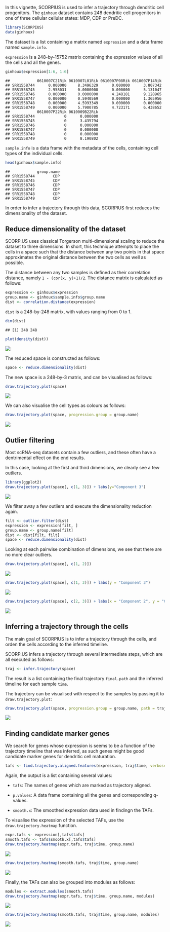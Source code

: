 <!-- github markdown built using 
render("vignettes/ginhoux.Rmd", output_format = "md_document") 
-->
In this vignette, SCORPIUS is used to infer a trajectory through dendritic cell progenitors. The `ginhoux` dataset contains 248 dendritic cell progenitors in one of three cellular cellular states: MDP, CDP or PreDC.

``` r
library(SCORPIUS)
data(ginhoux)
```

The dataset is a list containing a matrix named `expression` and a data frame named `sample.info`.

`expression` is a 248-by-15752 matrix containing the expression values of all the cells and all the genes.

``` r
ginhoux$expression[1:6, 1:6]
```

    ##            0610007C21Rik 0610007L01Rik 0610007P08Rik 0610007P14Rik
    ## SRR1558744      0.000000     8.3496329      0.000000      3.807342
    ## SRR1558745      2.958031     0.0000000      0.000000      5.131047
    ## SRR1558746      0.000000     0.0000000      4.248181      9.128965
    ## SRR1558747      0.000000     0.5940569      0.000000      1.365956
    ## SRR1558748      0.000000     4.5993349      0.000000      0.000000
    ## SRR1558749      0.000000     5.7900785      4.723171      6.438652
    ##            0610007P22Rik 0610009B22Rik
    ## SRR1558744             0      0.000000
    ## SRR1558745             0      3.435794
    ## SRR1558746             0      0.000000
    ## SRR1558747             0      0.000000
    ## SRR1558748             0      0.000000
    ## SRR1558749             0      8.190802

`sample.info` is a data frame with the metadata of the cells, containing cell types of the individual cells.

``` r
head(ginhoux$sample.info)
```

    ##            group.name
    ## SRR1558744        CDP
    ## SRR1558745        CDP
    ## SRR1558746        CDP
    ## SRR1558747        CDP
    ## SRR1558748        CDP
    ## SRR1558749        CDP

In order to infer a trajectory through this data, SCORPIUS first reduces the dimensionality of the dataset.

Reduce dimensionality of the dataset
------------------------------------

SCORPIUS uses classical Torgerson multi-dimensional scaling to reduce the dataset to three dimensions. In short, this technique attempts to place the cells in a space such that the distance between any two points in that space approximates the original distance between the two cells as well as possible.

The distance between any two samples is defined as their correlation distance, namely `1 - (cor(x, y)+1)/2`. The distance matrix is calculated as follows:

``` r
expression <- ginhoux$expression
group.name <- ginhoux$sample.info$group.name
dist <- correlation.distance(expression)
```

`dist` is a 248-by-248 matrix, with values ranging from 0 to 1.

``` r
dim(dist)
```

    ## [1] 248 248

``` r
plot(density(dist))
```

![](ginhoux_files/figure-markdown_github/unnamed-chunk-6-1.png)

The reduced space is constructed as follows:

``` r
space <- reduce.dimensionality(dist)
```

The new space is a 248-by-3 matrix, and can be visualised as follows:

``` r
draw.trajectory.plot(space)
```

![](ginhoux_files/figure-markdown_github/unnamed-chunk-8-1.png)

We can also visualise the cell types as colours as follows:

``` r
draw.trajectory.plot(space, progression.group = group.name)
```

![](ginhoux_files/figure-markdown_github/unnamed-chunk-9-1.png)

Outlier filtering
-----------------

Most scRNA-seq datasets contain a few outliers, and these often have a dentrimental effect on the end results.

In this case, looking at the first and third dimensions, we clearly see a few outliers.

``` r
library(ggplot2)
draw.trajectory.plot(space[, c(1, 3)]) + labs(y="Component 3")
```

![](ginhoux_files/figure-markdown_github/unnamed-chunk-10-1.png)

We filter away a few outliers and execute the dimensionality reduction again.

``` r
filt <- outlier.filter(dist)
expression <- expression[filt, ]
group.name <- group.name[filt]
dist <- dist[filt, filt]
space <- reduce.dimensionality(dist)
```

Looking at each pairwise combination of dimensions, we see that there are no more clear outliers.

``` r
draw.trajectory.plot(space[, c(1, 2)])
```

![](ginhoux_files/figure-markdown_github/unnamed-chunk-12-1.png)

``` r
draw.trajectory.plot(space[, c(1, 3)]) + labs(y = "Component 3")
```

![](ginhoux_files/figure-markdown_github/unnamed-chunk-12-2.png)

``` r
draw.trajectory.plot(space[, c(2, 3)]) + labs(x = "Component 2", y = "Component 3")
```

![](ginhoux_files/figure-markdown_github/unnamed-chunk-12-3.png)

Inferring a trajectory through the cells
----------------------------------------

The main goal of SCORPIUS is to infer a trajectory through the cells, and orden the cells according to the inferred timeline.

SCORPIUS infers a trajectory through several intermediate steps, which are all executed as follows:

``` r
traj <- infer.trajectory(space)
```

The result is a list containing the final trajectory `final.path` and the inferred timeline for each sample `time`.

The trajectory can be visualised with respect to the samples by passing it to `draw.trajectory.plot`:

``` r
draw.trajectory.plot(space, progression.group = group.name, path = traj$final.path)
```

![](ginhoux_files/figure-markdown_github/unnamed-chunk-14-1.png)

Finding candidate marker genes
------------------------------

We search for genes whose expression is seems to be a function of the trajectory timeline that was inferred, as such genes might be good candidate marker genes for dendritic cell maturation.

``` r
tafs <- find.trajectory.aligned.features(expression, traj$time, verbose=F)
```

Again, the output is a list containing several values:

-   `tafs`: The names of genes which are marked as trajectory aligned.

-   `p.values`: A data frame containing all the genes and corresponding q-values.

-   `smooth.x`: The smoothed expression data used in findingn the TAFs.

To visualise the expression of the selected TAFs, use the `draw.trajectory.heatmap` function.

``` r
expr.tafs <- expression[,tafs$tafs]
smooth.tafs <- tafs$smooth.x[,tafs$tafs]
draw.trajectory.heatmap(expr.tafs, traj$time, group.name)
```

![](ginhoux_files/figure-markdown_github/visualise%20tafs-1.png)

``` r
draw.trajectory.heatmap(smooth.tafs, traj$time, group.name)
```

![](ginhoux_files/figure-markdown_github/visualise%20tafs-2.png)

Finally, the TAFs can also be grouped into modules as follows:

``` r
modules <- extract.modules(smooth.tafs)
draw.trajectory.heatmap(expr.tafs, traj$time, group.name, modules)
```

![](ginhoux_files/figure-markdown_github/moduled%20tafs-1.png)

``` r
draw.trajectory.heatmap(smooth.tafs, traj$time, group.name, modules)
```

![](ginhoux_files/figure-markdown_github/moduled%20tafs-2.png)
